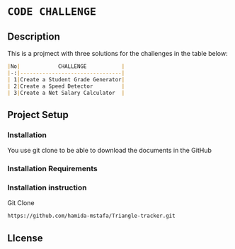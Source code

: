 
# `CODE CHALLENGE`

## Description

This is a projmect with three solutions for the challenges in the table below:

```markdown
|No|            CHALLENGE           |
|-:|--------------------------------|
| 1|Create a Student Grade Generator|
| 2|Create a Speed Detector         |
| 3|Create a Net Salary Calculator  |
```

## Project Setup

### Installation

You use git clone to be able to download the documents in the GitHub

### Installation Requirements

### Installation instruction

Git Clone

```markdown
https://github.com/hamida-mstafa/Triangle-tracker.git
```

## LIcense
